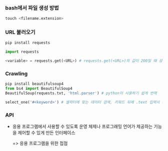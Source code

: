 ### bash에서 파일 생성 방법

```python
touch <filename.extension>
```



### URL 불러오기

```python
pip install requests
```



```python
import requests

<variable> = requests.get(<URL>) # requests.get(<URL>)의 값이 200일 때 성공

```



### Crawling

```python
pip install beautifulsoup4
from bs4 import BeautifulSoup4
BeautifulSoup(requests.txt, 'html.parser') # python이 사용하기 쉽게 번역

select_one('#<keyword>') # 셀럭터에 맞는 데이터 검색, 키워드 뒤에 .text 입력시 키워드에 맞는 값만 제공
```



### API

- 응용 프로그램에서 사용할 수 있도록 운영 체제나 프로그래밍 언어가 제공하는 기능을 제어할 수 있게 만든 인터페이스

  => 응용 프로그램을 위한 접점

